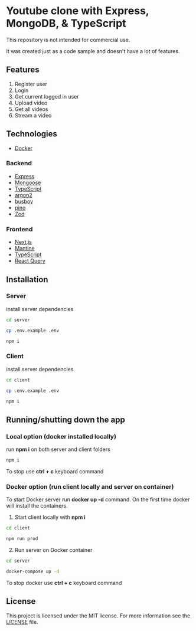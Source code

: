 # Youtube clone with Express, MongoDB, & TypeScript

This repository is not intended for commercial use.

It was created just as a code sample and doesn't have a lot of features.

## Features

1. Register user
2. Login
3. Get current logged in user
4. Upload video
5. Get all videos
6. Stream a video

## Technologies

* [Docker](https://docker.com)

### Backend

* [Express](https://expressjs.com/)
* [Mongoose](https://www.mongodb.com/)
* [TypeScript](https://www.typescriptlang.org/)
* [argon2](https://www.npmjs.com/package/argon2)
* [busboy](https://www.npmjs.com/package/busboy)
* [pino](https://github.com/pinojs/pino)
* [Zod](https://github.com/colinhacks/zod)

### Frontend

* [Next.js](https://nextjs.org/)
* [Mantine](https://mantine.dev/)
* [TypeScript](https://www.typescriptlang.org/)
* [React Query](https://react-query.tanstack.com/)

## Installation

### Server

install server dependencies

```sh
cd server

cp .env.example .env

npm i

```

### Client

install server dependencies

```sh
cd client

cp .env.example .env

npm i

```

## Running/shutting down the app

### Local option (docker installed locally)

run **npm i** on both server and client folders

```sh
npm i
```

To stop use **ctrl + c** keyboard command

### Docker option (run client locally and server on container)

To start Docker server run **docker up -d** command. On the first time docker will install the containers.

1. Start client locally with **npm i**

```sh
cd client

npm run prod
```

2. Run server on Docker container

```sh
cd server

docker-compose up -d
```

To stop docker use **ctrl + c** keyboard command

## License

This project is licensed under the MIT license. For more information see the [LICENSE](LICENSE.md) file.
